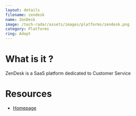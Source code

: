 ```yaml
---
layout: details
filename: zendesk
name: ZenDesk
image: /tech-radar/assets/images/platforms/zendesk.png 
category: Platforms
ring: Adopt
---
```


# What is it ?
ZenDesk is a SaaS platform dedicated to Customer Service

# Resources
- [Homepage](https://www.zendesk.co.uk/)

